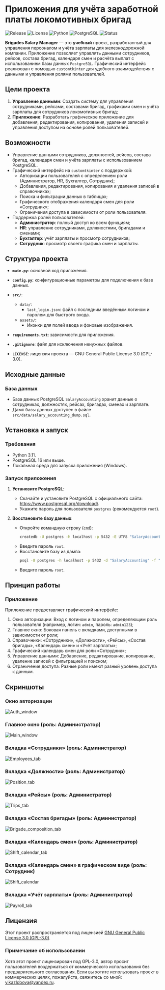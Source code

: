 # Приложения для учёта заработной платы локомотивных бригад

![Release](https://img.shields.io/github/v/release/VitalinaZlo/Brigades-salary-manager?style=flat-square&label=Release&color=purple)
![License](https://img.shields.io/github/license/VitalinaZlo/Brigades-salary-manager?style=flat-square&label=License&color=e5573e)
![Python](https://img.shields.io/badge/build-3.11-brightgreen?style=flat-square&label=Python&color=52b4e5)
![PostgreSQL](https://img.shields.io/badge/build-17-brightgreen?style=flat-square&label=PostgreSQL&color=032677)
![Status](https://img.shields.io/badge/build-completed-green?style=flat-square&label=Status&color=3dc322)


**Brigades Salary Manager** — это **учебный** проект, разработанный для управления персоналом и учёта зарплаты для железнодорожной компании. Приложение позволяет управлять данными сотрудников, рейсов, состава бригад, календаря смен и расчёта выплат с использованием базы данных `PostgreSQL`. Графический интерфейс реализован с помощью `customtkinter` для удобного взаимодействия с данными и управления ролями пользователей.


## Цели проекта

1. **Управление данными**: Создать систему для управления сотрудниками, рейсами, составами бригад, графиками смен и учёта зарплаты для сотрудников локомотивных бригад;
2. **Приложение**: Разработать графическое приложение для добавления, редактирования, копирования, удаления записей и управления доступом на основе ролей пользователей.


## Возможности

- Управление данными сотрудников, должностей, рейсов, состава бригад, календаря смен и учёта зарплаты с использованием PostgreSQL.  
- Графический интерфейс на `customtkinter` с поддержкой:  
  - Авторизации пользователей с определением роли (Администратор, HR, Бухгалтер, Сотрудник); 
  - Добавления, редактирования, копирования и удаления записей в справочниках;
  - Поиска и фильтрации данных в таблицах;  
  - Графического отображения календаря смен для роли «Сотрудник»;
  - Ограничения доступа в зависимости от роли пользователя. 
- Поддержка ролей пользователей:  
  - **Администратор**: полный доступ ко всем функциям; 
  - **HR**: управление сотрудниками, должностями, бригадами и сменами;
  - **Бухгалтер**: учёт зарплаты и просмотр сотрудников;  
  - **Сотрудник**: просмотр своего графика смен и зарплаты.


## Структура проекта

- **`main.py`**: основной код приложения.   
- **`config.py`**: конфигурационные параметры для подключения к базе данных.  

- **`src/`**:  
  - `data/`:  
    - `last_login.json`: файл с последним введённым логином и паролем для быстрого входа.  
  - `assets/`:  
    - Иконки для полей ввода и фоновые изображения.  

- **`requirements.txt`**: зависимости для приложения.  
- **`.gitignore`**: файл для исключения ненужных файлов.  
- **`LICENSE`**: лицензия проекта — GNU General Public License 3.0 (GPL-3.0).  


## Исходные данные

### База данных
- База данных PostgreSQL `SalaryAccounting` хранит данные о сотрудниках, должностях, рейсах, бригадах, сменах и зарплате.  
- Дамп базы данных доступен в файле `src/data/salary_accounting_dump.sql`.  


## Установка и запуск

### Требования
- Python 3.11.  
- PostgreSQL 16 или выше.  
- Локальная среда для запуска приложения (Windows).

### Запуск приложения
1. **Установите PostgreSQL**:  
   - Скачайте и установите PostgreSQL с официального сайта: https://www.postgresql.org/download/.  
   - Укажите пароль для пользователя `postgres` (рекомендуется `root`).  

2. **Восстановите базу данных**:  
    - Откройте командную строку (`cmd`):  
        ```bash  
        createdb -U postgres -h localhost -p 5432 -E UTF8 "SalaryAccounting"  
        ```
    - Введите пароль `root`.
    - Восстановите базу из дампа:
        ```bash 
        psql -U postgres -h localhost -p 5432 -d "SalaryAccounting" -f "src\\data\\salary_accounting_dump.sql"
        ```
    - Введите пароль `root`.


## Принцип работы

### Приложение
Приложение предоставляет графический интерфейс:
1. Окно авторизации: Вход с логином и паролем, определяющим роль пользователя (например, логин: `admin`, пароль: `admin123`);
2. Главное окно: Боковая панель с вкладками, доступными в зависимости от роли;
3. Справочники: «Сотрудники», «Должности», «Рейсы», «Состав бригады», «Календарь смен» и «Учёт зарплаты»;
4. Графический календарь смен для роли «Сотрудник»;
5. Управление данными: Добавление, редактирование, копирование, удаление записей с фильтрацией и поиском;
6. Ограничение доступа: Разные роли имеют разный уровень доступа к данным.


## Скриншоты

### Окно авторизации
![Auth_window](screenshots/auth_window.png)

### Главное окно (роль: Администратор)
![Main_window](screenshots/main_window.png)

### Вкладка «Сотрудники» (роль: Администратор)
![Employees_tab](screenshots/employees_tab.png)

### Вкладка «Должности» (роль: Администратор)
![Position_tab](screenshots/position_tab.png)

### Вкладка «Рейсы» (роль: Администратор)
![Trips_tab](screenshots/trips_tab.png)

### Вкладка «Состав бригады» (роль: Администратор)
![Brigade_composition_tab](screenshots/brigade_composition_tab.png)

### Вкладка «Календарь смен» (роль: Администратор)
![Shift_calendar_tab](screenshots/shift_calendar_tab.png)

### Вкладка «Календарь смен» в графическом виде (роль: Сотрудник)
![Shift_calendar](screenshots/shift_calendar.png)

### Вкладка «Учёт зарплаты» (роль: Администратор)
![Payroll_tab](screenshots/payroll_tab.png)


## Лицензия
Этот проект распространяется под лицензией [GNU General Public License 3.0 (GPL-3.0)](LICENSE).

### Примечание об использовании
Хотя этот проект лицензирован под GPL-3.0, автор просит пользователей воздержаться от коммерческого использования без предварительного согласования. Если вы хотите использовать проект в коммерческих целях, пожалуйста, свяжитесь со мной: <vikazlobova@yandex.ru>.

